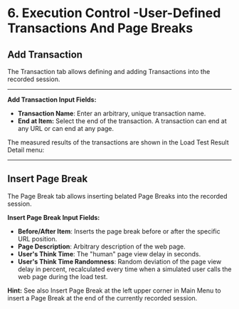 # 6. Execution Control -User-Defined Transactions And Page Breaks

## Add Transaction <a href="#id-6.executioncontrol-user-definedtransactionsandpagebreaks-addtransaction" id="id-6.executioncontrol-user-definedtransactionsandpagebreaks-addtransaction"></a>

The Transaction tab allows defining and adding Transactions into the recorded session.



***



**Add Transaction Input Fields:**

* **Transaction Name**: Enter an arbitrary, unique transaction name.
* **End at Item:** Select the end of the transaction. A transaction can end at any URL or can end at any page.

The measured results of the transactions are shown in the Load Test Result Detail menu:



***

## Insert Page Break <a href="#id-6.executioncontrol-user-definedtransactionsandpagebreaks-insertpagebreak" id="id-6.executioncontrol-user-definedtransactionsandpagebreaks-insertpagebreak"></a>

The Page Break tab allows inserting belated Page Breaks into the recorded session.



**Insert Page Break Input Fields:**

* **Before/After Item**: Inserts the page break before or after the specific URL position.
* **Page Description**: Arbitrary description of the web page.
* **User's Think Time**: The "human" page view delay in seconds.
* **User's Think Time Randomness**: Random deviation of the page view delay in percent, recalculated every time when a simulated user calls the web page during the load test.



**Hint:** See also Insert Page Break at the left upper corner in Main Menu to insert a Page Break at the end of the currently recorded session.

